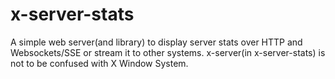 # x-server-stats

A simple web server(and library) to display server stats over HTTP and Websockets/SSE or stream it to other systems. x-server(in x-server-stats) is not to be confused with X Window System.

